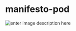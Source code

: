 # manifesto-pod

![enter image description here](https://upload.wikimedia.org/wikipedia/commons/thumb/a/a7/React-icon.svg/1200px-React-icon.svg.png)

